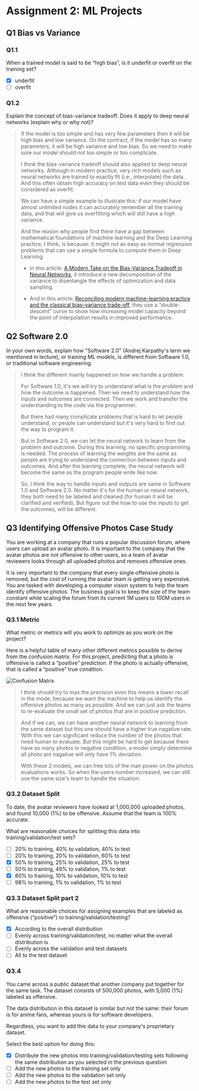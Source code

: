 # Assignment 2: ML Projects

## Q1 Bias vs Variance

### Q1.1
When a trained model is said to be “high bias”, is it underfit or overfit on the training set?

* [x] underfit
* [ ] overfit

### Q1.2
Explain the concept of bias-variance tradeoff. Does it apply to deep neural networks (explain why or why not)?

> If the model is too simple and has very few parameters then it will be high bias and low variance. On the contract, if the model has so many parameters, it will be high variance and low bias. So we need to make sure our model should not too simple or too complicate.
>
> I think the bias-variance tradeoff should also applied to deep neural networks. Although in modern practice, very rich models such as neural networks are trained to exactly fit (i.e., interpolate) the data. And this often obtain high accuracy on test data even they should be considered as overfit.
>
> We can have a simple example to illustrate this: if our model have almost unlimited nodes it can accurately remember all the training data, and that will give us overfitting which will still have a high variance.
>
> And the reason why people find there have a gap between mathematical foundations of machine learning and the Deep Learning practice, I think, is because: it might not as easy as normal regression problems that can use a simple formula to compute them in Deep Learning. 
>
> * In this article: [A Modern Take on the Bias-Variance Tradeoff in Neural Networks](https://arxiv.org/abs/1810.08591), it introduce a new decomposition of the variance to disentangle the effects of optimization and data sampling.
>
> * And in this article: [Reconciling modern machine-learning practice and the classical bias–variance trade-off](https://www.pnas.org/content/116/32/15849), they use a “double-descent” curve to show how increasing model capacity beyond the point of interpolation results in improved performance.

## Q2 Software 2.0
In your own words, explain how "Software 2.0" (Andrej Karpathy's term we mentioned in lecture), or training ML models, is different from Software 1.0, or traditional software engineering.

> I think the different mainly happened on how we handle a problem.
> 
> For Software 1.0, it's we will try to understand what is the problem and how the outcome is happened. Then we need to understand how the inputs and outcomes are connected. Then we work and transfer the understanding to the code via the programmer.
>
> But there had many complicate problems that is hard to let people understand, or people can understand but it's very hard to find out the way to program it.
>
> But in Software 2.0, we can let the neural network to learn from the problem and outcome. During this learning, no specific programming is needed. The process of learning the weights are the same as people are trying to understand the connection between inputs and outcomes. And after the learning complete, the neural network will become the same as the program people write like now.
>
> So, I think the way to handle inputs and outputs are same in Software 1.0 and Software 2.0. No matter it's for the human or neural network, they both need to be labeled and cleaned (for human it will be clarified and verified). But figure out the how to use the inputs to get the outcomes, will be different.

## Q3 Identifying Offensive Photos Case Study
You are working at a company that runs a popular discussion forum, where users can upload an avatar photo. It is important to the company that the avatar photos are not offensive to other users, so a team of avatar reviewers looks through all uploaded photos and removes offensive ones.

It is very important to the company that every single offensive photo is removed, but the cost of running the avatar team is getting very expensive. You are tasked with developing a computer vision system to help the team identify offensive photos. The business goal is to keep the size of the team constant while scaling the forum from its current 1M users to 100M users in the next few years.

### Q3.1 Metric
What metric or metrics will you work to optimize as you work on the project?

Here is a helpful table of many other different metrics possible to derive from the confusion matrix. For this project, predicting that a photo is offensive is called a “positive” prediction. If the photo is actually offensive, that is called a “positive” true condition.

![Confusion Matrix](https://s3-us-west-2.amazonaws.com/gradescope-static-assets/fsdl/conf_table.png)

> I think should try to max the precision even this means a lower recall in the mode, because we want the machine to help us identify the offensive photos as many as possible. And we can just ask the teams to re-evaluate the small set of photos that are in positive prediction.
>
> And if we can, we can have another neural network to learning from the same dataset but this one should have a higher true nagative rate. With this we can significant reduce the number of the photos that need human to evaluate. But this might be hard to get because there have so many photos in negative condition, a model simply determine all photo are nagative will only have 1% deviation.
>
> With these 2 models, we can free lots of the man power on the photos evaluations works. So when the users number increased, we can still use the same size's team to handle the situation.

### Q3.2 Dataset Split
To date, the avatar reviewers have looked at 1,000,000 uploaded photos, and found 10,000 (1%) to be offensive. Assume that the team is 100% accurate.

What are reasonable choices for splitting this data into training/validation/test sets?

* [ ] 20% to training, 40% to validation, 40% to test
* [ ] 20% to training, 20% to validation, 60% to test
* [x] 50% to training, 25% to validation, 25% to test
* [ ] 50% to training, 49% to validation, 1% to test
* [x] 80% to training, 10% to validation, 10% to test
* [ ] 98% to training, 1% to validation, 1% to test

### Q3.3 Dataset Split part 2
What are reasonable choices for assigning examples that are labeled as offensive (“positive”) to training/validation/testing?

* [x] According to the overall distribution
* [ ] Evenly across training/validation/test, no matter what the overall distribution is
* [ ] Evenly across the validation and test datasets
* [ ] All to the test dataset

### Q3.4
You came across a public dataset that another company put together for the same task. The dataset consists of 500,000 photos, with 5,000 (1%) labeled as offensive.

The data distribution in this dataset is similar but not the same: their forum is for anime fans, whereas yours is for software developers.

Regardless, you want to add this data to your company's proprietary dataset.

Select the best option for doing this:

* [x] Distribute the new photos into training/validation/testing sets following the same distribution as you selected in the previous question
* [ ] Add the new photos to the training set only
* [ ] Add the new photos to the validation set only
* [ ] Add the new photos to the test set only
